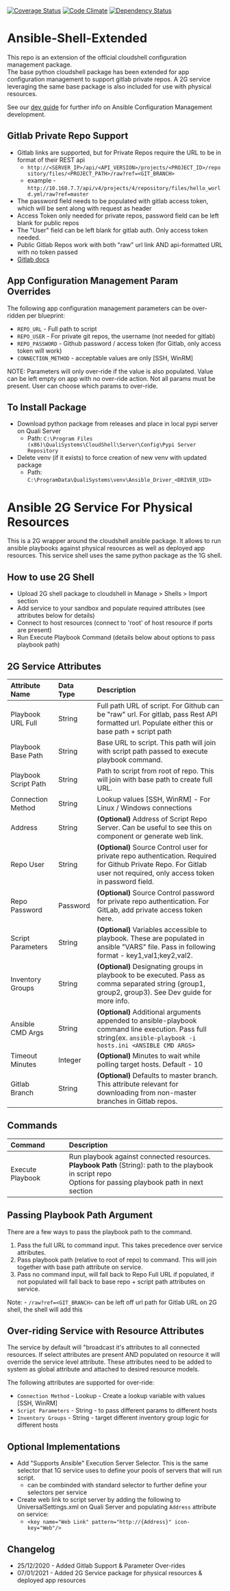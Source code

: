 [![Coverage Status](https://coveralls.io/repos/github/QualiSystems/Ansible-Shell/badge.svg?branch=develop)](https://coveralls.io/github/QualiSystems/Ansible-Shell?branch=develop)
[![Code Climate](https://codeclimate.com/github/QualiSystems/Ansible-Shell/badges/gpa.svg)](https://codeclimate.com/github/QualiSystems/Ansible-Shell)
[![Dependency Status](https://dependencyci.com/github/QualiSystems/Ansible-Shell/badge)](https://dependencyci.com/github/QualiSystems/Ansible-Shell)

# Ansible-Shell-Extended
This repo is an extension of the official cloudshell configuration management package.  
The base python cloudshell package has been extended for app configuration management to support gitlab private repos. 
A 2G service leveraging the same base package is also included for use with physical resources. 

See our [dev guide](https://devguide.quali.com/configmanagement/2020.1.0/cf-ansible.html) for further info on Ansible Configuration Management development.

## Gitlab Private Repo Support
- Gitlab links are supported, but for Private Repos require the URL to be in format of their REST api
  - `http://<SERVER_IP>/api/<API_VERSION>/projects/<PROJECT_ID>/repository/files/<PROJECT_PATH>/raw?ref=<GIT_BRANCH>`
  - example - `http://10.160.7.7/api/v4/projects/4/repository/files/hello_world.yml/raw?ref=master`
- The password field needs to be populated with gitlab access token, which will be sent along with request as header
- Access Token only needed for private repos, password field can be left blank for public repos
- The "User" field can be left blank for gitlab auth. Only access token needed.
- Public Gitlab Repos work with both "raw" url link AND api-formatted URL with no token passed
- [Gitlab docs](https://docs.gitlab.com/ee/user/profile/personal_access_tokens.html)

## App Configuration Management Param Overrides
The following app configuration management parameters can be over-ridden per blueprint:
- `REPO_URL` - Full path to script
- `REPO_USER` - For private git repos, the username (not needed for gitlab)
- `REPO_PASSWORD` - Github password / access token (for Gitlab, only access token will work)
- `CONNECTION_METHOD` - acceptable values are only \[SSH, WinRM\] 

NOTE: Parameters will only over-ride if the value is also populated. Value can be left empty on app with no over-ride action.
Not all params must be present. User can choose which params to over-ride.

## To Install Package
- Download python package from releases and place in local pypi server on Quali Server
    - Path: `C:\Program Files (x86)\QualiSystems\CloudShell\Server\Config\Pypi Server Repository`
- Delete venv (if it exists) to force creation of new venv with updated package
    - Path: `C:\ProgramData\QualiSystems\venv\Ansible_Driver_<DRIVER_UID>`

# Ansible 2G Service For Physical Resources
This is a 2G wrapper around the cloudshell ansible package. 
It allows to run ansible playbooks against physical resources as well as deployed app resources.
This service shell uses the same python package as the 1G shell.  

## How to use 2G Shell
- Upload 2G shell package to cloudshell in Manage > Shells > Import section
- Add service to your sandbox and populate required attributes (see attributes below for details)
- Connect to host resources (connect to 'root' of host resource if ports are present)
- Run Execute Playbook Command (details below about options to pass playbook path)

## 2G Service Attributes
|Attribute Name|Data Type|Description|
|:---|:---|:---|
|Playbook URL Full|String|Full path URL of script. For Github can be "raw" url. For gitlab, pass Rest API formatted url. Populate either this or base path + script path|
|Playbook Base Path|String|Base URL to script. This path will join with script path passed to execute playbook command.|
|Playbook Script Path|String|Path to script from root of repo. This will join with base path to create full URL.|
|Connection Method|String|Lookup values \[SSH, WinRM\] - For Linux / Windows connections|
|Address|String|**(Optional)** Address of Script Repo Server. Can be useful to see this on component or generate web link.|
|Repo User|String|**(Optional)** Source Control user for private repo authentication. Required for Github Private Repo. For Gitlab user not required, only access token in password field.|
|Repo Password|Password|**(Optional)** Source Control password for private repo authentication. For GitLab, add private access token here.|
|Script Parameters|String|**(Optional)** Variables accessible to playbook. These are populated in ansible "VARS" file. Pass in following format - key1,val1;key2,val2.|
|Inventory Groups|String|**(Optional)** Designating groups in playbook to be executed. Pass as comma separated string (group1, group2, group3). See Dev guide for more info.|
|Ansible CMD Args|String|**(Optional)** Additional arguments appended to ansible-playbook command line execution. Pass full string(ex. `ansible-playbook -i hosts.ini <ANSIBLE CMD ARGS>`|
|Timeout Minutes|Integer|**(Optional)** Minutes to wait while polling target hosts. Default - 10|
|Gitlab Branch|String|**(Optional)** Defaults to master branch. This attribute relevant for downloading from non-master branches in Gitlab repos.|

## Commands
|Command|Description|
|:-----|:-----|
|Execute Playbook|Run playbook against connected resources.<br>**Playbook Path** (String): path to the playbook in script repo<br>Options for passing playbook path in next section|


## Passing Playbook Path Argument
There are a few ways to pass the playbook path to the command.
1. Pass the full URL to command input. This takes precedence over service attributes.
2. Pass playbook path (relative to root of repo) to command. This will join together with base path attribute on service.
3. Pass no command input, will fall back to Repo Full URL if populated, if not populated will fall back to base repo + script path attributes on service.

Note: - `/raw?ref=<GIT_BRANCH>` can be left off url path for Gitlab URL on 2G shell, the shell will add this

## Over-riding Service with Resource Attributes
The service by default will "broadcast it's attributes to all connected resources. 
If select attributes are present AND populated on resource it will override the service level attribute. 
These attributes need to be added to system as global attribute and attached to desired resource models.

The following attributes are supported for over-ride:
- `Connection Method` - Lookup - Create a lookup variable with values \[SSH, WinRM\]
- `Script Parameters` - String - to pass different params to different hosts
- `Inventory Groups` - String - target different inventory group logic for different hosts

## Optional Implementations
- Add "Supports Ansible" Execution Server Selector. This is the same selector that 1G service uses to define your pools of servers that will run script.
  - can be combinded with standard selector to further define your selectors per service
- Create web link to script server by adding the following to UniversalSettings.xml on Quali Server and populating `Address` attribute on service:
  - `<key name="Web Link" pattern="http://{Address}" icon-key="Web"/>`


## Changelog
- 25/12/2020 - Added Gitlab Support & Parameter Over-rides
- 07/01/2021 - Added 2G Service package for physical resources & deployed app resources
